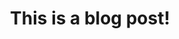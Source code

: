 ---
title: This is a blog post!
published_at: 2022-11-04
snippet: An example of a blog post.
disable_html_sanitization: true
allow_math: true
---